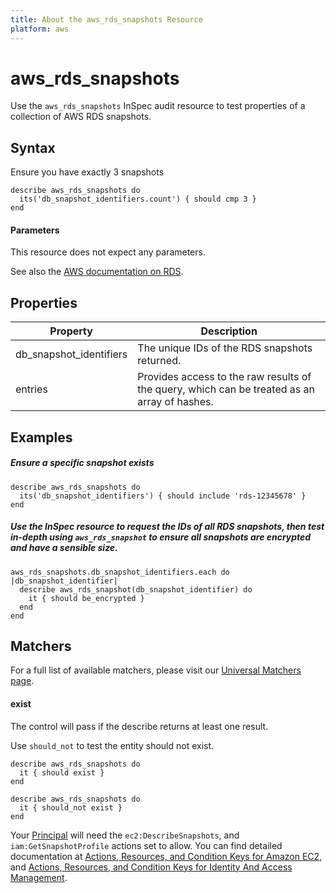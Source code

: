 ```yaml
---
title: About the aws_rds_snapshots Resource
platform: aws
---
```


# aws\_rds\_snapshots

Use the `aws_rds_snapshots` InSpec audit resource to test properties of a collection of AWS RDS snapshots.

## Syntax

 Ensure you have exactly 3 snapshots

    describe aws_rds_snapshots do
      its('db_snapshot_identifiers.count') { should cmp 3 }
    end
    
#### Parameters

This resource does not expect any parameters.

See also the [AWS documentation on RDS](https://docs.aws.amazon.com/rds/?id=docs_gateway).

## Properties

|Property                     | Description|
| ---                         | --- |
|db\_snapshot\_identifiers    | The unique IDs of the RDS snapshots returned. |
|entries                      | Provides access to the raw results of the query, which can be treated as an array of hashes. |
   
## Examples

##### Ensure a specific snapshot exists
    describe aws_rds_snapshots do
      its('db_snapshot_identifiers') { should include 'rds-12345678' }
    end

##### Use the InSpec resource to request the IDs of all RDS snapshots, then test in-depth using `aws_rds_snapshot` to ensure all snapshots are encrypted and have a sensible size.
    aws_rds_snapshots.db_snapshot_identifiers.each do |db_snapshot_identifier|
      describe aws_rds_snapshot(db_snapshot_identifier) do
        it { should be_encrypted }
      end
    end

## Matchers

For a full list of available matchers, please visit our [Universal Matchers page](https://www.inspec.io/docs/reference/matchers/). 

#### exist

The control will pass if the describe returns at least one result.

Use `should_not` to test the entity should not exist.

    describe aws_rds_snapshots do
      it { should exist }
    end
      
    describe aws_rds_snapshots do
      it { should_not exist }
    end

Your [Principal](https://docs.aws.amazon.com/IAM/latest/UserGuide/intro-structure.html#intro-structure-principal) will need the `ec2:DescribeSnapshots`, and `iam:GetSnapshotProfile` actions set to allow.
You can find detailed documentation at [Actions, Resources, and Condition Keys for Amazon EC2](https://docs.aws.amazon.com/IAM/latest/UserGuide/list_amazonec2.html), and [Actions, Resources, and Condition Keys for Identity And Access Management](https://docs.aws.amazon.com/IAM/latest/UserGuide/list_identityandaccessmanagement.html).
